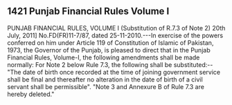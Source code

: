 ## 1421 Punjab Financial Rules Volume I
 
PUNJAB FINANCIAL RULES, VOLUME I
(Substitution of R.7.3 of Note 2)
20th July, 2011]
No.FD(FR)11-7/87, dated 25-11-2010.---In exercise of the powers conferred on him under Article 119 of Constitution of Islamic of Pakistan, 1973, the Governor of the Punjab, is pleased to direct that in the Punjab Financial Rules, Volume-I, the following amendments shall be made normally:
For Note 2 below Rule 7.3, the following shall be substituted:--
"The date of birth once recorded at the time of joining government service shall be final and thereafter no alteration in the date of birth of a civil servant shall be permissible".
"Note 3 and Annexure B of Rule 7.3 are hereby deleted."

